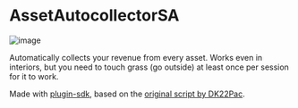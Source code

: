 # AssetAutocollectorSA
![image](https://github.com/SandeMC/AssetAutocollectorSA/assets/70141395/54f4845b-ac47-4372-bfcc-c4d0551466ea)

Automatically collects your revenue from every asset. Works even in interiors, but you need to touch grass (go outside) at least once per session for it to work.

Made with [plugin-sdk](https://github.com/DK22Pac/plugin-sdk), based on the [original script by DK22Pac](https://gtaforums.com/topic/882892-asset-autocollector/?do=findComment&comment=1069437800). 
